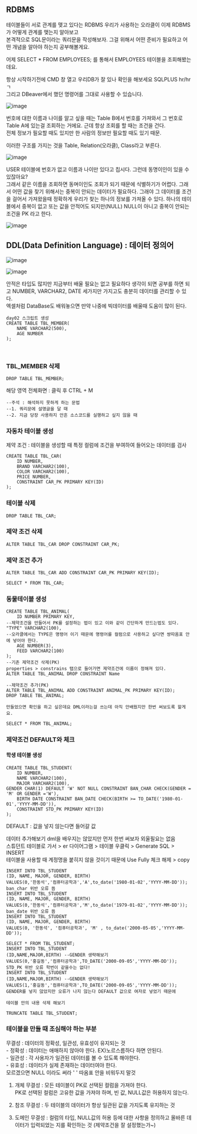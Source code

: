 ## RDBMS
테이블들이 서로 관계를 맺고 있다는 RDBMS 우리가 사용하는 오라클이 이제 RDBMS가 어떻게 관계를 맺는지 알아보고<br>
본격적으로 SQL문이라는 쿼리문을 작성해보자. 그걸 위해서 어떤 준비가 필요하고 어떤 개념을 알아야 하는지 공부해볼게요.<br>

어제 SELECT * FROM EMPLOYEES; 를 통해서 EMPLOYEES 테이블을 조회해봤는데요. <br>

항상 시작하기전에 CMD 창 열고 우리DB가 잘 있나 확인을 해보세요 SQLPLUS hr/hrㄱ<br>
그리고 DBeaver에서 했던 명령어를 그대로 사용할 수 있습니다.<br>

![image](https://user-images.githubusercontent.com/54658614/215700901-1ad531c8-4abf-4b0a-ba79-896566ac1ab9.png)

번호에 대한 이름과 나이를 알고 싶을 때는 Table B에서 번호를 가져와서 그 번호로 Table A에 있는걸 조회하는 거에요. 근데 항상 조회를 할 때는 조건을 건다.<br>
전체 정보가 필요할 때도 있지만 한 사람의 정보만 필요할 때도 있기 때문.<br>

이러한 구조를 가지는 것을 Table, Relation(오라클), Class라고 부른다.<br>

![image](https://user-images.githubusercontent.com/54658614/215701179-8c9ad11a-d221-43fc-ad73-62fb01a4ae8e.png)

USER 테이블에 번호가 없고 이름과 나이만 있다고 칩시다. 그런데 동명이인이 있을 수 있잖아요?<br>
그래서 같은 이름을 조회하면 동며이인도 조회가 되기 때문에 식별하기가 어렵다. 그래서 어떤 값을 찾기 위해서는 중복이 안되는 데이터가 필요하다. 그래야 그 데이터를 조건을 걸어서 가져왔을때 정확하게 우리가 찾는 하나의 정보를 가져올 수 있다. 하나의 테이블에서 중복이 없고 또는 값을 안적어도 되지만(NULL) NULL이 아니고 중복이 안되는 조건을 PK 라고 한다.<br>

![image](https://user-images.githubusercontent.com/54658614/215701253-34d4d9d6-67af-4519-b963-9995ddbebaf9.png)

## DDL(Data Definition Language) : 데이터 정의어
![image](https://user-images.githubusercontent.com/54658614/215701311-552dc21b-4015-4706-a001-70e59c8b043f.png)

![image](https://user-images.githubusercontent.com/54658614/215701465-b9de4d27-42e2-424b-b1e7-1ef201d29ffb.png)

안적은 타입도 많지만 지금부터 배울 필요는 없고 필요하다 생각이 되면 공부를 하면 되고 NUMBER, VARCHAR2, DATE 세가지만 가지고도 충분히 데이터를 관리할 수 있다.<br>
엑셀처럼 DataBase도 배워놓으면 만약 나중에 빅데이터를 배울때 도움이 많이 된다.<br>

```
day02 스크립트 생성
CREATE TABLE TBL_MEMBER(
	NAME VARCHAR2(500),
	AGE NUMBER
);
```
 
### TBL_MEMBER 삭제
```
DROP TABLE TBL_MEMBER;
```

해당 영역 전체화면 : 클릭 후 CTRL + M

```
--주석 : 해석하지 못하게 하는 문법
--1. 쿼리문에 설명글을 달 때
--2. 지금 당장 사용하지 안흔 소스코드를 실행하고 싶지 않을 때
```
### 자동차 테이블 생성
제약 조건 : 테이블을 생성할 때 특정 컬럼에 조건을 부여하여 들어오는 데이터를 검사
```
CREATE TABLE TBL_CAR(
	ID NUMBER,
	BRAND VARCHAR2(100),
	COLOR VARCHAR2(100),
	PRICE NUMBER,
	CONSTRAINT CAR_PK PRIMARY KEY(ID)
);
```
### 테이블 삭제
```
DROP TABLE TBL_CAR;
```
### 제약 조건 삭제
```
ALTER TABLE TBL_CAR DROP CONSTRAINT CAR_PK;
```
### 제약 조건 추가
```
ALTER TABLE TBL_CAR ADD CONSTRAINT CAR_PK PRIMARY KEY(ID);

SELECT * FROM TBL_CAR;	
```
### 동물테이블 생성

```
CREATE TABLE TBL_ANIMAL(
	ID NUMBER PRIMARY KEY, 
--제약조건을 만들어서 PK를 설정하는 법이 있고 이와 같이 간단하게 만드는법도 있다.
"TYPE" VARCHAR2(100), 
--오라클에서는 TYPE은 명령어 이기 때문에 명령어를 컬럼으로 사용하고 싶다면 쌍따옴표 안에 넣어야 한다.
	AGE NUMBER(3),
	FEED VARCHAR2(100)
);
--기존 제약조건 삭제(PK)
properties > constrains 탭으로 들어가면 제약조건에 이름이 정해져 있다.
ALTER TABLE TBL_ANIMAL DROP CONSTRAINT Name

--제약조건 추가(PK)
ALTER TABLE TBL_ANIMAL ADD CONSTRAINT ANIMAL_PK PRIMARY KEY(ID);
DROP TABLE TBL_ANIMAL;

만들었으면 확인을 하고 싶은데요 DML이라는걸 쓰는데 아직 안배웠지만 한번 써보도록 할게요.

SELECT * FROM TBL_ANIMAL;
```
### 제약조건 DEFAULT와 체크

#### 학생 테이블 생성

```
CREATE TABLE TBL_STUDENT(
	ID NUMBER,
	NAME VARCHAR2(100),
	MAJOR VARCHAR2(100),
GENDER CHAR(1) DEFAULT 'W' NOT NULL CONSTRAINT BAN_CHAR CHECK(GENDER = 'M' OR GENDER ='W'),
	BIRTH DATE CONSTRAINT BAN_DATE CHECK(BIRTH >= TO_DATE('1980-01-01','YYYY-MM-DD')),
	CONSTRAINT STD_PK PRIMARY KEY(ID)
);
```
DEFAULT : 값을 넣지 않는다면 들어갈 값

데이터 추가해보기 dml을 배우지는 않았지만 먼저 한번 써보자 외울필요는 없음<br>
스튜던트 테이블로 가서 > er 다이어그램 > 테이블 우클릭 > Generate SQL > INSERT<br>
테이블을 사용할 때 계정명을 붙히지 않을 것이기 때문에 Use Fully 체크 해제 > copy<br>
```
INSERT INTO TBL_STUDENT
(ID, NAME, MAJOR, GENDER, BIRTH)
VALUES(0,'한동석','컴퓨터공학과','A',to_date('1980-01-02','YYYY-MM-DD'));
ban_char 위반 오류 뜸
INSERT INTO TBL_STUDENT
(ID, NAME, MAJOR, GENDER, BIRTH)
VALUES(0,'한동석','컴퓨터공학과','M',to_date('1979-01-02','YYYY-MM-DD'));
ban_date 위반 오류 뜸
INSERT INTO TBL_STUDENT
(ID, NAME, MAJOR, GENDER, BIRTH)
VALUES(0, '한동석', '컴퓨터공학과', 'M' , to_date('2000-05-05','YYYY-MM-DD'));

SELECT * FROM TBL_STUDENT;
INSERT INTO TBL_STUDENT
(ID,NAME,MAJOR,BIRTH) --GENDER 생략해보기
VALUES(0,'홍길동','컴퓨터공학과',TO_DATE('2000-09-05','YYYY-MM-DD'));
STD_PK 위반 오류 학번이 같을수는 없다!
INSERT INTO TBL_STUDENT
(ID,NAME,MAJOR,BIRTH) --GENDER 생략해보기
VALUES(1,'홍길동','컴퓨터공학과',TO_DATE('2000-09-05','YYYY-MM-DD'));
GENDER를 넣지 않았지만 오류가 나지 않는다 DEFAULT 값으로 여자로 넣었기 때문에

테이블 안의 내용 삭제 해보기

TRUNCATE TABLE TBL_STUDENT;
```
### 테이블을 만들 때 조심해야 하는 부분

무결성 : 데이터의 정확성, 일관성, 유효성이 유지되는 것<br>
	- 정확성 : 데이터는 애매하지 않아야 한다. EX)노르스름하다 하면 안된다.<br>
	- 일관성 : 각 사용자가 일관된 데이터를 볼 수 있도록 해야한다.<br>
	- 유효성 : 데이터가 실제 존재하는 데이터여야 한다.<br>
			모르겠으면 NULL 이라도 써라 ' ' 따옴표 안을 비워두지 말것<br>

1. 개체 무결성 : 모든 테이블이 PK로 선택된 컬럼을 가져야 한다.<br>
PK로 선택된 컬럼은 고유한 값을 가져야 하며, 빈 값, NULL값은 허용하지 않는다.<br>

2. 참조 무결성 : 두 테이블의 데이터가 항상 일관된 값을 가지도록 유지하는 것<br>

3. 도메인 무결성 : 컬럼의 타입, NULL값의 허용 등에 대한 사항을 정의하고 올바른 데이터가 입력되었는 지를 확인하는 것 (제약조건을 잘 설정했는가~)<br>

